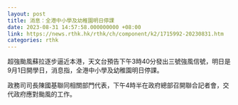 ```yaml
---
layout: post
title: 消息：全港中小學及幼稚園明日停課
date: 2023-08-31 14:57:58.000000000 +08:00
link: https://news.rthk.hk/rthk/ch/component/k2/1715992-20230831.htm
categories: rthk
---
```


超強颱風蘇拉逐步逼近本港，天文台預告下午3時40分發出三號強風信號，明日是9月1日開學日，消息指，全港中小學及幼稚園明日停課。

政務司司長陳國基聯同相關部門代表，下午4時半在政府總部召開聯合記者會，交代政府應對颱風的工作。

